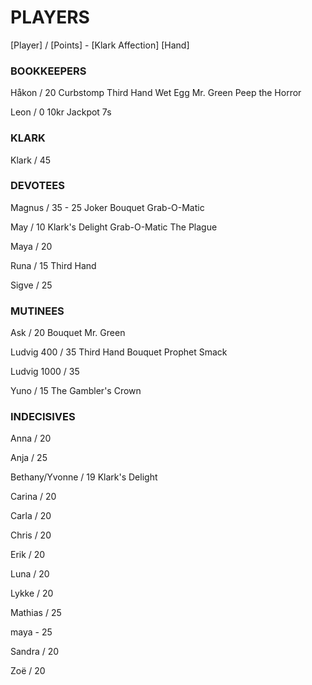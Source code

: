 # PLAYERS

[Player] / [Points] - [Klark Affection]
[Hand]


### BOOKKEEPERS

Håkon / 20
Curbstomp
Third Hand
Wet Egg
Mr. Green
Peep the Horror 

Leon / 0
10kr 
Jackpot 7s


### KLARK

Klark / 45


### DEVOTEES 

Magnus / 35 - 25
Joker
Bouquet 
Grab-O-Matic

May / 10
Klark's Delight
Grab-O-Matic
The Plague

Maya / 20

Runa / 15
Third Hand

Sigve / 25


### MUTINEES 

Ask / 20
Bouquet 
Mr. Green

Ludvig 400 / 35
Third Hand
Bouquet
Prophet
Smack

Ludvig 1000 / 35

Yuno / 15
The Gambler's Crown


### INDECISIVES 

Anna / 20

Anja / 25

Bethany/Yvonne / 19
Klark's Delight

Carina / 20

Carla / 20

Chris / 20

Erik / 20

Luna / 20

Lykke / 20

Mathias / 25

maya - 25

Sandra / 20

Zoë / 20
